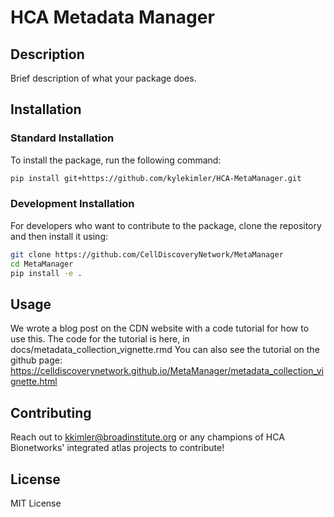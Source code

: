 # HCA Metadata Manager

## Description
Brief description of what your package does.

## Installation

### Standard Installation
To install the package, run the following command:
```bash
pip install git+https://github.com/kylekimler/HCA-MetaManager.git
```

### Development Installation
For developers who want to contribute to the package, clone the repository and then install it using:
```bash
git clone https://github.com/CellDiscoveryNetwork/MetaManager
cd MetaManager
pip install -e .
```

## Usage
We wrote a blog post on the CDN website with a code tutorial for how to use this. The code for the tutorial is here, in docs/metadata_collection_vignette.rmd
You can also see the tutorial on the github page: https://celldiscoverynetwork.github.io/MetaManager/metadata_collection_vignette.html

## Contributing
Reach out to kkimler@broadinstitute.org or any champions of HCA Bionetworks' integrated atlas projects to contribute!

## License
MIT License